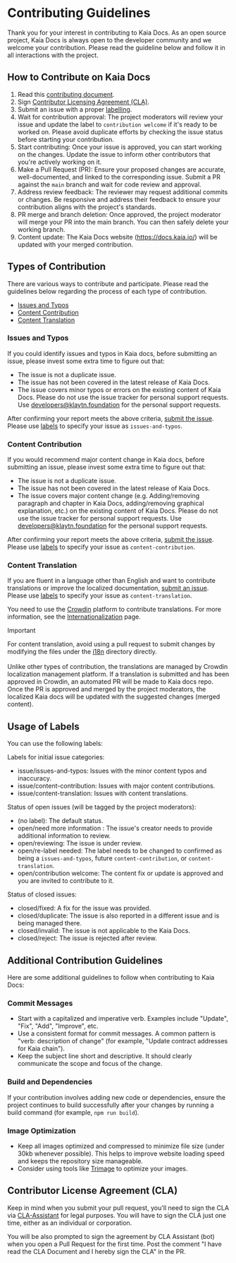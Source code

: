 # Contributing Guidelines

Thank you for your interest in contributing to Kaia Docs. As an open source project, Kaia Docs is always open to the developer community and we welcome your contribution. Please read the guideline below and follow it in all interactions with the project.

## How to Contribute on Kaia Docs

1. Read this [contributing document](./CONTRIBUTING.md).
2. Sign [Contributor Licensing Agreement (CLA)](#contributor-license-agreement-cla).
3. Submit an issue with a proper [labelling](#usage-of-labels).
4. Wait for contribution approval: The project moderators will review your issue and update the label to `contribution welcome` if it's ready to be worked on. Please avoid duplicate efforts by checking the issue status before starting your contribution.
5. Start contributing: Once your issue is approved, you can start working on the changes. Update the issue to inform other contributors that you're actively working on it.
6. Make a Pull Request (PR): Ensure your proposed changes are accurate, well-documented, and linked to the corresponding issue. Submit a PR against the `main` branch and wait for code review and approval.
7. Address review feedback: The reviewer may request additional commits or changes. Be responsive and address their feedback to ensure your contribution aligns with the project's standards.
8. PR merge and branch deletion: Once approved, the project moderator will merge your PR into the main branch. You can then safely delete your working branch.
9. Content update: The Kaia Docs website (https://docs.kaia.io/) will be updated with your merged contribution.

## Types of Contribution

There are various ways to contribute and participate. Please read the guidelines below regarding the process of each type of contribution.

- [Issues and Typos](#issues-and-typos)
- [Content Contribution](#content-contribution)
- [Content Translation](#content-translation)

### Issues and Typos

If you could identify issues and typos in Kaia docs, before submitting an issue, please invest some extra time to figure out that:

- The issue is not a duplicate issue.
- The issue has not been covered in the latest release of Kaia Docs.
- The issue covers minor typos or errors on the existing content of Kaia Docs.
Please do not use the issue tracker for personal support requests. Use developers@klaytn.foundation for the personal support requests.

After confirming your report meets the above criteria, [submit the issue](https://github.com/kaiachain/kaia-docs/issues). Please use [labels](#usage-of-labels) to specify your issue as `issues-and-typos`.

### Content Contribution

If you would recommend major content change in Kaia docs, before submitting an issue, please invest some extra time to figure out that:

- The issue is not a duplicate issue.
- The issue has not been covered in the latest release of Kaia Docs.
- The issue covers major content change (e.g. Adding/removing paragraph and chapter in Kaia Docs, adding/removing graphical explanation, etc.) on the existing content of Kaia Docs.
Please do not use the issue tracker for personal support requests. Use developers@klaytn.foundation for the personal support requests.

After confirming your report meets the above criteria, [submit the issue](https://github.com/kaiachain/kaia-docs/issues). Please use [labels](#usage-of-labels) to specify your issue as `content-contribution`.

### Content Translation

If you are fluent in a language other than English and want to contribute translations or improve the localized documentation, [submit an issue](https://github.com/kaiachain/kaia-docs/issues). Please use [labels](#usage-of-labels) to specify your issue as `content-translation`.

You need to use the [Crowdin](https://crowdin.com/project/kaia-docs) platform to contribute translations. For more information, see the [Internationalization](https://docs.kaia.io/misc/internationalization/) page.

> [!IMPORTANT]  
> For content translation, avoid using a pull request to submit changes by modifying the files under the [i18n](https://github.com/kaiachain/kaia-docs/tree/main/i18n) directory directly. </br> </br> Unlike other types of contribution, the translations are managed by Crowdin localization management platform. If a translation is submitted and has been approved in Crowdin, an automated PR will be made to Kaia docs repo. Once the PR is approved and merged by the project moderators, the localized Kaia docs will be updated with the suggested changes (merged content).

## Usage of Labels

You can use the following labels:

Labels for initial issue categories:

- issue/issues-and-typos: Issues with the minor content typos and inaccuracy.
- issue/content-contribution: Issues with major content contributions.
- issue/content-translation: Issues with content translations.

Status of open issues (will be tagged by the project moderators):

- (no label): The default status.
- open/need more information : The issue's creator needs to provide additional information to review.
- open/reviewing: The issue is under review.
- open/re-label needed: The label needs to be changed to confirmed as being a `issues-and-typos`, future `content-contribution`, or `content-translation`.
- open/contribution welcome: The content fix or update is approved and you are invited to contribute to it.

Status of closed issues:

- closed/fixed: A fix for the issue was provided.
- closed/duplicate: The issue is also reported in a different issue and is being managed there.
- closed/invalid: The issue is not applicable to the Kaia Docs.
- closed/reject: The issue is rejected after review.

## Additional Contribution Guidelines

Here are some additional guidelines to follow when contributing to Kaia Docs:

### Commit Messages

- Start with a capitalized and imperative verb. Examples include "Update", "Fix", "Add", "Improve", etc.
- Use a consistent format for commit messages. A common pattern is "verb: description of change" (for example, "Update contract addresses for Kaia chain").
- Keep the subject line short and descriptive. It should clearly communicate the scope and focus of the change.

### Build and Dependencies

If your contribution involves adding new code or dependencies, ensure the project continues to build successfully after your changes by running a build command (for example, `npm run build`).

### Image Optimization

- Keep all images optimized and compressed to minimize file size (under 30kb whenever possible). This helps to improve website loading speed and keeps the repository size manageable.
- Consider using tools like [Trimage](https://trimage.org/) to optimize your images.

## Contributor License Agreement (CLA)

Keep in mind when you submit your pull request, you'll need to sign the CLA via [CLA-Assistant](https://cla-assistant.io/klaytn/klaytn-docs) for legal purposes. You will have to sign the CLA just one time, either as an individual or corporation.

You will be also prompted to sign the agreement by CLA Assistant (bot) when you open a Pull Request for the first time. Post the comment "I have read the CLA Document and I hereby sign the CLA" in the PR.